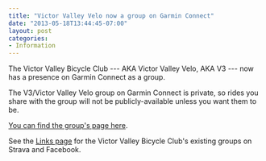 ```yaml
---
title: "Victor Valley Velo now a group on Garmin Connect"
date: "2013-05-18T13:44:45-07:00"
layout: post
categories:
- Information
---
```


The Victor Valley Bicycle Club --- AKA Victor Valley Velo, AKA V3 --- now has a presence on Garmin Connect as a group.

The V3/Victor Valley Velo group on Garmin Connect is private, so rides you share with the group will not be publicly-available unless you want them to be.

[You can find the group's page here](https://connect.garmin.com/group/230105).

See the [Links page](/re-cycling/links.html) for the Victor Valley Bicycle Club's existing groups on Strava and Facebook.
